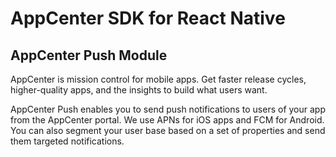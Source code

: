 # AppCenter SDK for React Native
## AppCenter Push Module

AppCenter is mission control for mobile apps. Get faster release cycles, higher-quality apps, and the insights to build what users want.

AppCenter Push enables you to send push notifications to users of your app from the AppCenter portal. We use APNs for iOS apps and FCM for Android. You can also segment your user base based on a set of properties and send them targeted notifications.